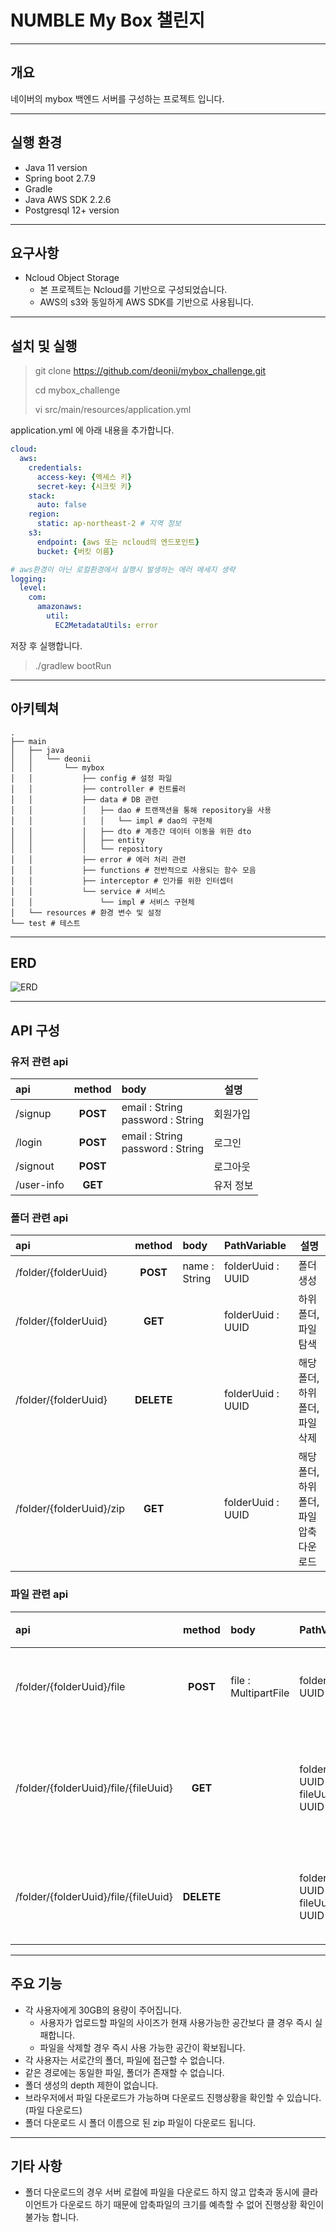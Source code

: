 # NUMBLE My Box 챌린지

----

## 개요

네이버의 mybox 백엔드 서버를 구성하는 프로젝트 입니다.

----

## 실행 환경

- Java 11 version
- Spring boot 2.7.9
- Gradle
- Java AWS SDK 2.2.6
- Postgresql 12+ version

----

## 요구사항

- Ncloud Object Storage
  - 본 프로젝트는 Ncloud를 기반으로 구성되었습니다.
  - AWS의 s3와 동일하게 AWS SDK를 기반으로 사용됩니다.

----

## 설치 및 실행

> git clone https://github.com/deonii/mybox_challenge.git
>
> cd mybox_challenge
> 
> vi src/main/resources/application.yml

application.yml 에 아래 내용을 추가합니다.

```yaml
cloud:
  aws:
    credentials:
      access-key: {엑세스 키}
      secret-key: {시크릿 키}
    stack:
      auto: false
    region:
      static: ap-northeast-2 # 지역 정보 
    s3:
      endpoint: {aws 또는 ncloud의 엔드포인트}
      bucket: {버킷 이름}

# aws환경이 아닌 로컬환경에서 실행시 발생하는 에러 메세지 생략 
logging:
  level:
    com:
      amazonaws:
        util:
          EC2MetadataUtils: error
```

저장 후 실행합니다.

> ./gradlew bootRun

----

## 아키텍쳐

```
.
├── main
│   ├── java
│   │   └── deonii
│   │       └── mybox
│   │           ├── config # 설정 파일
│   │           ├── controller # 컨트롤러
│   │           ├── data # DB 관련
│   │           │   ├── dao # 트랜잭션을 통해 repository을 사용  
│   │           │   │   └── impl # dao의 구현체
│   │           │   ├── dto # 계층간 데이터 이동을 위한 dto
│   │           │   ├── entity 
│   │           │   └── repository 
│   │           ├── error # 에러 처리 관련
│   │           ├── functions # 전반적으로 사용되는 함수 모음
│   │           ├── interceptor # 인가를 위한 인터셉터
│   │           └── service # 서비스
│   │               └── impl # 서비스 구현체
│   └── resources # 환경 변수 및 설정
└── test # 테스트
```

----

## ERD

![ERD](https://velog.velcdn.com/images/deonii/post/27164666-70f0-4aa9-a8f9-5e1137981c31/image.png)

----

## API 구성

### 유저 관련 api

| api        |  method  | body                                 | 설명    |
|:-----------|:--------:|:-------------------------------------|-------|
| /signup    | **POST** | email : String<br/>password : String | 회원가입  |
| /login     | **POST** | email : String<br/>password : String | 로그인   | 
| /signout   | **POST** |                                      | 로그아웃  |
| /user-info | **GET**  |                                      | 유저 정보 |

### 폴더 관련 api

| api                      |   method   | body          | PathVariable      | 설명                            |
|:-------------------------|:----------:|:--------------|:------------------|-------------------------------|
| /folder/{folderUuid}     |  **POST**  | name : String | folderUuid : UUID | 폴더 생성                         |
| /folder/{folderUuid}     |  **GET**   |               | folderUuid : UUID | 하위 폴더, 파일 <br/>탐색             | 
| /folder/{folderUuid}     | **DELETE** |               | folderUuid : UUID | 해당 폴더, 하위 폴더, 파일 <br/>삭제      |
| /folder/{folderUuid}/zip |  **GET**   |               | folderUuid : UUID | 해당 폴더, 하위 폴더, 파일 <br/>압축 다운로드 |

### 파일 관련 api

| api                                  |   method   | body                 | PathVariable                          | 설명         |
|:-------------------------------------|:----------:|:---------------------|:--------------------------------------|------------|
| /folder/{folderUuid}/file            |  **POST**  | file : MultipartFile | folderUuid : UUID                     | 파일 업로드     |
| /folder/{folderUuid}/file/{fileUuid} |  **GET**   |                      | folderUuid : UUID<br/>fileUuid : UUID | 해당 파일 다운로드 | 
| /folder/{folderUuid}/file/{fileUuid} | **DELETE** |                      | folderUuid : UUID<br/>fileUuid : UUID | 해당 파일 삭제   |

----

## 주요 기능

- 각 사용자에게 30GB의 용량이 주어집니다.
  - 사용자가 업로드할 파일의 사이즈가 현재 사용가능한 공간보다 클 경우 즉시 실패합니다.
  - 파일을 삭제할 경우 즉시 사용 가능한 공간이 확보됩니다.
- 각 사용자는 서로간의 폴더, 파일에 접근할 수 없습니다.
- 같은 경로에는 동일한 파일, 폴더가 존재할 수 없습니다.
- 폴더 생성의 depth 제한이 없습니다.
- 브라우저에서 파일 다운로드가 가능하며 다운로드 진행상황을 확인할 수 있습니다.(파일 다운로드)
- 폴더 다운로드 시 폴더 이름으로 된 zip 파일이 다운로드 됩니다.

----

## 기타 사항

- 폴더 다운로드의 경우 서버 로컬에 파일을 다운로드 하지 않고 압축과 동시에 클라이언트가 다운로드 하기 때문에 압축파일의 크기를 예측할 수 없어 진행상황 확인이 불가능 합니다.